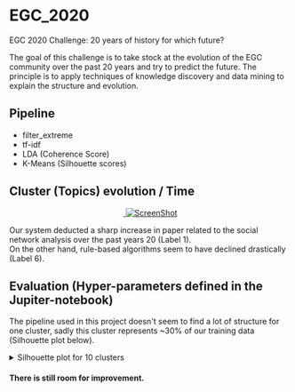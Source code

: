 # EGC_2020
EGC 2020 Challenge: 20 years of history for which future?

The goal of this challenge is to take stock at the evolution of the EGC community over the past 20
years and try to predict the future. The principle is to apply techniques of knowledge discovery and
data mining to explain the structure and evolution.

## Pipeline

- filter_extreme
- tf-idf
- LDA (Coherence Score)
- K-Means (Silhouette scores)

## Cluster (Topics) evolution / Time

<p align="center">
  <a href="#">
    <img alt="ScreenShot" src="https://raw.githubusercontent.com/Drakirus/EGC_2020/master/plots/distribution.png">
  </a>
</p>

Our system deducted a sharp increase in paper related to the social network analysis over the past years 20 (Label 1).  
On the other hand, rule-based algorithms seem to have declined drastically (Label 6).

## Evaluation (Hyper-parameters defined in the Jupiter-notebook)
The pipeline used in this project doesn't seem to find a lot of structure for one cluster, sadly this cluster represents ~30% of our training data (Silhouette plot below).
<details>
<summary>Silhouette plot for 10 clusters</summary>
<p align="center">
  <a href="#">
    <img alt="ScreenShot" src="https://raw.githubusercontent.com/Drakirus/EGC_2020/master/plots/silhouette.png">
  </a>
</p>
</details>

#### There is still room for improvement. 

